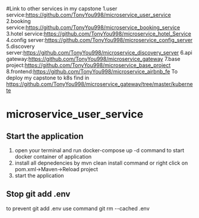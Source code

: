 #Link to other services in my capstone
1.user service:https://github.com/TonyYou998/microservice_user_service
2.booking service:https://github.com/TonyYou998/microservice_booking_service
3.hotel service:https://github.com/TonyYou998/microservice_hotel_Service
4.config server:https://github.com/TonyYou998/microservice_config_server
5.discovery server:https://github.com/TonyYou998/microservice_discovery_server
6.api gateway:https://github.com/TonyYou998/microservice_gateway
7.base project:https://github.com/TonyYou998/microservice_base_project
8.frontend:https://github.com/TonyYou998/microservice_airbnb_fe
To deploy my capstone to k8s find in https://github.com/TonyYou998/microservice_gateway/tree/master/kubernete
# microservice_user_service
## Start the application
1. open your terminal and run docker-compose up -d command to start docker container of application
2. install all depnedencies by mvn clean install command or right click on pom.xml->Maven->Reload project
3. start the application

## Stop git add .env
to prevent git add .env use command git rm --cached .env
